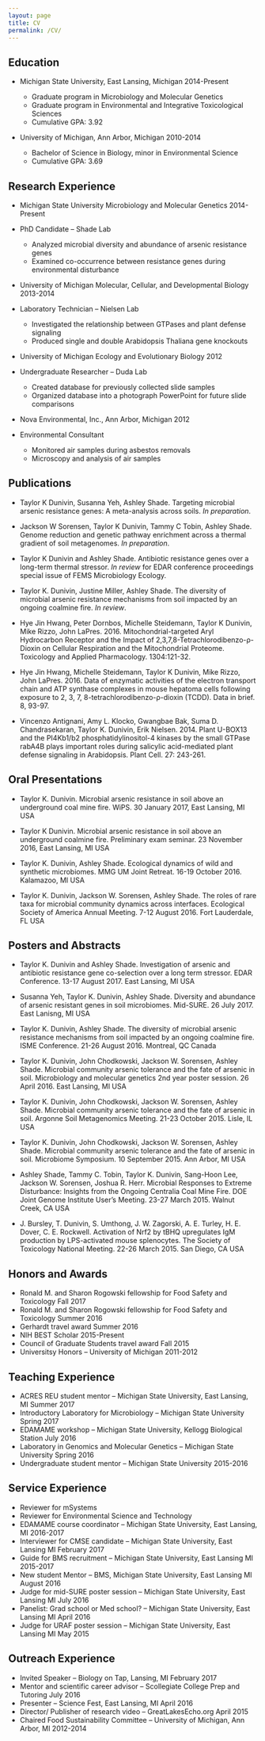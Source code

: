 ```yaml
---
layout: page
title: CV
permalink: /CV/
---
```


## Education
* Michigan State University, East Lansing, Michigan			                                               2014-Present
  * Graduate program in Microbiology and Molecular Genetics
  * Graduate program in Environmental and Integrative Toxicological Sciences
  * Cumulative GPA: 3.92

* University of Michigan, Ann Arbor, Michigan	 	                                    2010-2014
  * Bachelor of Science in Biology, minor in Environmental Science
  * Cumulative GPA: 3.69


## __Research Experience__
* Michigan State University Microbiology and Molecular Genetics                                       2014-Present
* PhD Candidate – Shade Lab
  *	Analyzed microbial diversity and abundance of arsenic resistance genes
  *	Examined co-occurrence between resistance genes during environmental disturbance

* University of Michigan Molecular, Cellular, and Developmental Biology                             2013-2014
* Laboratory Technician – Nielsen Lab
  *	Investigated the relationship between GTPases and plant defense signaling
  * Produced single and double Arabidopsis Thaliana gene knockouts

* University of Michigan Ecology and Evolutionary Biology                                                     2012
* Undergraduate Researcher – Duda Lab
  *	Created database for previously collected slide samples
  *	Organized database into a photograph PowerPoint for future slide comparisons

* Nova Environmental, Inc., Ann Arbor, Michigan                                                                                            2012
* Environmental Consultant
  *	Monitored air samples during asbestos removals
  *	Microscopy and analysis of air samples


## Publications
* Taylor K Dunivin, Susanna Yeh, Ashley Shade. Targeting microbial arsenic resistance genes: A meta-analysis across soils. _In preparation_.

* Jackson W Sorensen, Taylor K Dunivin, Tammy C Tobin, Ashley Shade. Genome reduction and genetic pathway enrichment across a thermal gradient of soil metagenomes. _In preparation_.

* Taylor K Dunivin and Ashley Shade. Antibiotic resistance genes over a long-term thermal stressor. _In review_ for EDAR conference proceedings special issue of FEMS Microbiology Ecology.

* Taylor K. Dunivin, Justine Miller, Ashley Shade. The diversity of microbial arsenic resistance mechanisms from soil impacted by an ongoing coalmine fire. _In review_.

* Hye Jin Hwang, Peter Dornbos, Michelle Steidemann, Taylor K Dunivin, Mike Rizzo, John LaPres. 2016. Mitochondrial-targeted Aryl Hydrocarbon Receptor and the Impact of 2,3,7,8-Tetrachlorodibenzo-ρ-Dioxin on Cellular Respiration and the Mitochondrial Proteome. Toxicology and Applied Pharmacology. 1304:121-32.

* Hye Jin Hwang, Michelle Steidemann, Taylor K Dunivin, Mike Rizzo, John LaPres. 2016. Data of enzymatic activities of the electron transport chain and ATP synthase complexes in mouse hepatoma cells following exposure to 2, 3, 7, 8-tetrachlorodibenzo-ρ-dioxin (TCDD). Data in brief. 8, 93-97. 

* Vincenzo Antignani, Amy L. Klocko, Gwangbae Bak, Suma D. Chandrasekaran, Taylor K. Dunivin, Erik Nielsen. 2014. Plant U-BOX13 and the PI4Kb1/b2 phosphatidylinositol-4 kinases by the small GTPase rabA4B plays important roles during salicylic acid-mediated plant defense signaling in Arabidopsis. Plant Cell. 27: 243-261.


## __Oral Presentations__
* Taylor K. Dunivin. Microbial arsenic resistance in soil above an underground coal mine fire. WiPS. 30 January 2017, East Lansing, MI USA

* Taylor K Dunivin. Microbial arsenic resistance in soil above an underground coalmine fire. Preliminary exam seminar. 23 November 2016, East Lansing, MI USA

* Taylor K. Dunivin, Ashley Shade. Ecological dynamics of wild and synthetic microbiomes. MMG UM Joint Retreat. 16-19 October 2016. Kalamazoo, MI USA

* Taylor K. Dunivin, Jackson W. Sorensen, Ashley Shade. The roles of rare taxa for microbial community dynamics across interfaces. Ecological Society of America Annual Meeting. 7-12 August 2016. Fort Lauderdale, FL USA


## __Posters and Abstracts__
* Taylor K. Dunivin and Ashley Shade. Investigation of arsenic and antibiotic resistance gene co-selection over a long term stressor. EDAR Conference. 13-17 August 2017. East Lansing, MI USA

* Susanna Yeh, Taylor K. Dunivin,  Ashley Shade. Diversity and abundance of arsenic resistant genes in soil microbiomes. Mid-SURE. 26 July 2017. East Lanisng, MI USA

* Taylor K. Dunivin, Ashley Shade. The diversity of microbial arsenic resistance mechanisms from soil impacted by an ongoing coalmine fire. ISME Conference. 21-26 August 2016. Montreal, QC Canada

* Taylor K. Dunivin, John Chodkowski, Jackson W. Sorensen, Ashley Shade. Microbial community arsenic tolerance and the fate of arsenic in soil. Microbiology and molecular genetics 2nd year poster session. 26 April 2016. East Lansing, MI USA

* Taylor K. Dunivin, John Chodkowski, Jackson W. Sorensen, Ashley Shade. Microbial community arsenic tolerance and the fate of arsenic in soil. Argonne Soil Metagenomics Meeting. 21-23 October 2015. Lisle, IL USA

* Taylor K. Dunivin, John Chodkowski, Jackson W. Sorensen, Ashley Shade. Microbial community arsenic tolerance and the fate of arsenic in soil. Microbiome Symposium. 10 September 2015. Ann Arbor, MI USA

* Ashley Shade, Tammy C. Tobin, Taylor K. Dunivin, Sang-Hoon Lee, Jackson W. Sorensen, Joshua R. Herr.  Microbial Responses to Extreme Disturbance:  Insights from the Ongoing Centralia Coal Mine Fire.  DOE Joint Genome Institute User’s Meeting.  23-27 March 2015. Walnut Creek, CA USA

* J. Bursley, T. Dunivin, S. Umthong, J. W. Zagorski, A. E. Turley, H. E. Dover, C. E. Rockwell. Activation of Nrf2 by tBHQ upregulates IgM production by LPS-activated mouse splenocytes. The Society of Toxicology National Meeting. 22-26 March 2015. San Diego, CA USA 


## __Honors and Awards__
*	Ronald M. and Sharon Rogowski fellowship for Food Safety and Toxicology	                                    Fall 2017
*	Ronald M. and Sharon Rogowski fellowship for Food Safety and Toxicology	                                    Summer 2016
*	Gerhardt travel award					  			                       Summer 2016
*	NIH BEST Scholar									                       2015-Present
*	Council of Graduate Students travel award							          Fall 2015
*	Universitsy Honors – University of Michigan						                       2011-2012


## __Teaching Experience__
* ACRES REU student mentor – Michigan State University, East Lansing, MI			          Summer 2017
*	Introductory Laboratory for Microbiology – Michigan State University                Spring 2017
*	EDAMAME workshop – Michigan State University, Kellogg Biological Station           July 2016
*	Laboratory in Genomics and Molecular Genetics – Michigan State University        Spring 2016
*	Undergraduate student mentor – Michigan State University 		          2015-2016


## __Service Experience__
* Reviewer for mSystems
* Reviewer for Environmental Science and Technology
*	EDAMAME course coordinator – Michigan State University, East Lansing, MI          		         2016-2017
*	Interviewer for CMSE candidate – Michigan State University, East Lansing MI                                February 2017
*	Guide for BMS recruitment – Michigan State University, East Lansing MI                                        2015-2017
*	New student Mentor – BMS, Michigan State University, East Lansing MI                                            August 2016
*	Judge for mid-SURE poster session – Michigan State University, East Lansing MI		         July 2016
*	Panelist: Grad school or Med school? – Michigan State University, East Lansing MI                     April 2016
*	Judge for URAF poster session – Michigan State University, East Lansing MI			         May 2015


## __Outreach Experience__
*	Invited Speaker – Biology on Tap, Lansing, MI							          February 2017
*	Mentor and scientific career advisor – Scollegiate College Prep and Tutoring	          July 2016
*	Presenter – Science Fest, East Lansing, MI							          April 2016
*	Director/ Publisher of research video – GreatLakesEcho.org      April 2015
*	Chaired Food Sustainability Committee – University of Michigan, Ann Arbor, MI		          2012-2014



